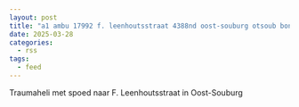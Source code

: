 ```yaml
---
layout: post
title: "a1 ambu 17992 f. leenhoutsstraat 4388nd oost-souburg otsoub bon 46682"
date: 2025-03-28
categories: 
  - rss
tags: 
  - feed
---
```


Traumaheli met spoed naar F. Leenhoutsstraat in Oost-Souburg
